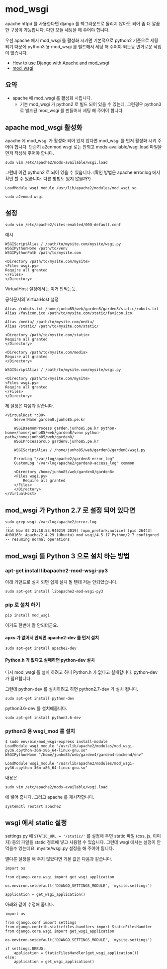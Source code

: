 # mod_wsgi
apache httpd 를 사용한다면 django 를 백그라운드로 돌리지 않아도 되어 좀 더 깔끔한 구성이 가능합니다. 다만 모듈 세팅을 해 주어야 합니다.

우선 apache 에서 mod_wsgi 를 활성화 시키면 기본적으로 python2 기준으로 세팅 되기 때문에 python3 용 mod_wsgi 를 빌드해서 세팅 해 주어야 되는등 번거로운 작업이 많습니다.

* [How to use Django with Apache and mod_wsgi](https://docs.djangoproject.com/en/3.0/howto/deployment/wsgi/modwsgi/)
* [mod_wsgi](https://modwsgi.readthedocs.io/en/develop/)

## 요약
* apache 에 mod_wsgi 를 활성화 시킵니다.
  * 기본 mod_wsgi 가 python2 로 빌드 되어 있을 수 있는데, 그런경우 python3 로 빌드된 mod_wsgi 를 만들어서 세팅 해 주어야 합니다.


## apache mod_wsgi 활성화
apache 에 mod_wsgi 가 활성화 되어 있지 않다면 mod_wsgi 를 먼저 활성화 시켜 주어야 합니다. 단순히 a2enmod wsgi 로는 안되고 mods-available/wsgi.load 파일을 먼저 작성해 주어야 합니다.
```
sudo vim /etc/apache2/mods-available/wsgi.load
```

그런데 이건 python2 로 되어 있을 수 있습니다. (확인 방법은 apache error.log 에서 확인 할 수 있습니다. 다른 방법도 있지 않을까?)
```
LoadModule wsgi_module /usr/lib/apache2/modules/mod_wsgi.so
```

```
sudo a2enmod wsgi
```

## 설정
```
sudo vim /etc/apache2/sites-enabled/000-default.conf
```


예시
```
WSGIScriptAlias / /path/to/mysite.com/mysite/wsgi.py
WSGIPythonHome /path/to/venv
WSGIPythonPath /path/to/mysite.com

<Directory /path/to/mysite.com/mysite>
<Files wsgi.py>
Require all granted
</Files>
</Directory>
```

VirtualHost 설정에서는 이거 안먹는듯. [](https://stackoverflow.com/questions/27832777/where-should-wsgipythonpath-point-in-my-virtualenv)

공식문서의 VirtualHost 설정
```
Alias /robots.txt /home/junho85/web/garden8/garden8/static/robots.txt
Alias /favicon.ico /path/to/mysite.com/static/favicon.ico

Alias /media/ /path/to/mysite.com/media/
Alias /static/ /path/to/mysite.com/static/

<Directory /path/to/mysite.com/static>
Require all granted
</Directory>

<Directory /path/to/mysite.com/media>
Require all granted
</Directory>

WSGIScriptAlias / /path/to/mysite.com/mysite/wsgi.py

<Directory /path/to/mysite.com/mysite>
<Files wsgi.py>
Require all granted
</Files>
</Directory>
```

제 설정은 다음과 같습니다.
```
<VirtualHost *:80>
    ServerName garden8.junho85.pe.kr

    WSGIDaemonProcess garden.junho85.pe.kr python-home=/home/junho85/web/garden8/venv python-path=/home/junho85/web/garden8/
    WSGIProcessGroup garden8.junho85.pe.kr

    WSGIScriptAlias / /home/junho85/web/garden8/garden8/wsgi.py

    ErrorLog "/var/log/apache2/garden8-error_log"
    CustomLog "/var/log/apache2/garden8-access_log" common

    <Directory /home/junho85/web/garden8/garden8>
    <Files wsgi.py>
        Require all granted
    </Files>
    </Directory>
</VirtualHost>
```

## mod_wsgi 가 Python 2.7 로 설정 되어 있다면
```
sudo grep wsgi /var/log/apache2/error.log
...
[Sat Nov 02 21:18:53.940219 2019] [mpm_prefork:notice] [pid 26443] AH00163: Apache/2.4.29 (Ubuntu) mod_wsgi/4.5.17 Python/2.7 configured -- resuming normal operations
```


## mod_wsgi 를 Python 3 으로 설치 하는 방법
### apt-get install libapache2-mod-wsgi-py3
아래 커맨드로 설치 되면 쉽게 설치 될 텐데 저는 안되었습니다.
```
sudo apt-get install libapache2-mod-wsgi-py3
```

### pip 로 설치 하기
```
pip install mod_wsgi
```
이거도 한번에 잘 안되더군요.

#### apxs 가 없어서 안되면 apache2-dev 를 먼저 설치
```
sudo apt-get install apache2-dev
```

#### Python.h 가 없다고 실패하면 python-dev 설치
다시 mod_wsgi 를 설치 하려고 하니 Python.h 가 없다고 실패합니다. python-dev 가 필요합니다.

그런데 python-dev 를 설치하려고 하면 python2.7-dev 가 설치 됩니다.
```
sudo apt-get install python-dev
```

python3.6-dev 를 설치해줍니다.
```
sudo apt-get install python3.6-dev
```

### python3 용 wsgi_mod 를 설치
```
$ sudo env/bin/mod_wsgi-express install-module
LoadModule wsgi_module "/usr/lib/apache2/modules/mod_wsgi-py36.cpython-36m-x86_64-linux-gnu.so"
WSGIPythonHome "/home/junho85/web/garden4/garden4-backend/env"
```

```
LoadModule wsgi_module "/usr/lib/apache2/modules/mod_wsgi-py36.cpython-36m-x86_64-linux-gnu.so"
```

내용은
```
sudo vim /etc/apache2/mods-available/wsgi.load
```
에 넣어 줍니다. 그리고 apache 를 재시작합니다.

```
systemctl restart apache2
```

## wsgi 에서 static 설정
settings.py 에 `STATIC_URL = '/static/'` 를 설정해 두면 static 파일 (css, js, 이미지) 등의 파일을 static 경로에 넣고 사용할 수 있습니다. 그런데 wsgi 에서는 설정이 안먹을수 있는데요. mysite/wsgi.py 설정을 해 주어야 됩니다.

별다른 설정을 해 주지 않았다면 기본 값은 다음과 같습니다.
```
import os

from django.core.wsgi import get_wsgi_application

os.environ.setdefault('DJANGO_SETTINGS_MODULE', 'mysite.settings')

application = get_wsgi_application()
```

아래와 같이 수정해 줍니다.
```
import os

from django.conf import settings
from django.contrib.staticfiles.handlers import StaticFilesHandler
from django.core.wsgi import get_wsgi_application

os.environ.setdefault('DJANGO_SETTINGS_MODULE', 'mysite.settings')

if settings.DEBUG:
    application = StaticFilesHandler(get_wsgi_application())
else:
    application = get_wsgi_application()
```
